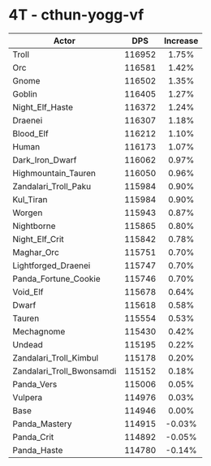 # 4T - cthun-yogg-vf
| Actor | DPS | Increase |
|---|:---:|:---:|
|Troll|116952|1.75%|
|Orc|116581|1.42%|
|Gnome|116502|1.35%|
|Goblin|116405|1.27%|
|Night_Elf_Haste|116372|1.24%|
|Draenei|116307|1.18%|
|Blood_Elf|116212|1.10%|
|Human|116173|1.07%|
|Dark_Iron_Dwarf|116062|0.97%|
|Highmountain_Tauren|116050|0.96%|
|Zandalari_Troll_Paku|115984|0.90%|
|Kul_Tiran|115984|0.90%|
|Worgen|115943|0.87%|
|Nightborne|115865|0.80%|
|Night_Elf_Crit|115842|0.78%|
|Maghar_Orc|115751|0.70%|
|Lightforged_Draenei|115747|0.70%|
|Panda_Fortune_Cookie|115746|0.70%|
|Void_Elf|115678|0.64%|
|Dwarf|115618|0.58%|
|Tauren|115554|0.53%|
|Mechagnome|115430|0.42%|
|Undead|115195|0.22%|
|Zandalari_Troll_Kimbul|115178|0.20%|
|Zandalari_Troll_Bwonsamdi|115152|0.18%|
|Panda_Vers|115006|0.05%|
|Vulpera|114976|0.03%|
|Base|114946|0.00%|
|Panda_Mastery|114915|-0.03%|
|Panda_Crit|114892|-0.05%|
|Panda_Haste|114780|-0.14%|
